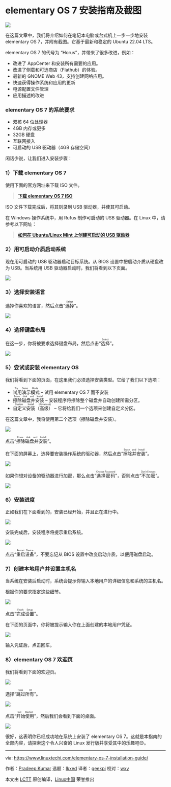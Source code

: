 [#]: subject: "Elementary OS 7 Installation Guide with Screenshots"
[#]: via: "https://www.linuxtechi.com/elementary-os-7-installation-guide/"
[#]: author: "Pradeep Kumar https://www.linuxtechi.com/author/pradeep/"
[#]: collector: "lkxed"
[#]: translator: "geekpi"
[#]: reviewer: "wxy"
[#]: publisher: "wxy"
[#]: url: "https://linux.cn/article-15556-1.html"

elementary OS 7 安装指南及截图
======

![][0]

在这篇文章中，我们将介绍如何在笔记本电脑或台式机上一步一步地安装 elementary OS 7，并附有截图。它基于最新和稳定的 Ubuntu 22.04 LTS。

elementary OS 7 的代号为 “Horus”，并带来了很多改进，例如：

- 改进了 AppCenter 和安装所有需要的应用。
- 改进了侧载和可选商店（Flathub）的体验。
- 最新的 GNOME Web 43，支持创建网络应用。
- 快速获得操作系统和应用的更新
- 电源配置文件管理
- 应用描述的改进

### elementary OS 7 的系统要求

- 双核 64 位处理器
- 4GB 内存或更多
- 32GB 硬盘
- 互联网接入
- 可启动的 USB 驱动器（4GB 存储空间）

闲话少说，让我们进入安装步骤：

### 1）下载 elementary OS 7

使用下面的官方网址来下载 ISO 文件。

> **[下载 elementary OS 7 ISO][1]**

ISO 文件下载完成后，将其刻录到 USB 驱动器，并使其可启动。

在 Windows 操作系统中，用 Rufus 制作可启动的 USB 驱动器。在 Linux 中，请参考以下网址：

> **[如何在 Ubuntu/Linux Mint 上创建可启动的 USB 驱动器][2]**

### 2）用可启动介质启动系统

现在用可启动的 USB 驱动器启动目标系统。从 BIOS 设置中把启动介质从硬盘改为 USB。当系统用 USB 驱动器启动时，我们将看到以下页面。

![][3]

### 3）选择安装语言

选择你喜欢的语言，然后点击“<ruby>选择<rt>Select</rt></ruby>”。

![][4]

### 4）选择键盘布局

在这一步，你将被要求选择键盘布局，然后点击“<ruby>选择<rt>Select</rt></ruby>”。

![][5]

### 5）尝试或安装 elementary OS

我们将看到下面的页面，在这里我们必须选择安装类型。它给了我们以下选项：

- <ruby>试用演示模式<rt>Try Demo Mode</rt></ruby> – 试用 elementary OS 7 而不安装
- <ruby>擦除磁盘并安装<rt>Erase disk and Install</rt></ruby> – 安装程序将擦除整个磁盘并自动创建所需分区。
- <ruby>自定义安装（高级）<rt>Custom Install (Advanced)</rt></ruby> – 它将给我们一个选项来创建自定义分区。

在这篇文章中，我将使用第二个选项（擦除磁盘并安装）。

![][6]

点击“<ruby>擦除磁盘并安装<rt>Erase disk and Install</rt></ruby>”。

在下面的屏幕上，选择要安装操作系统的驱动器，然后点击“<ruby>擦除并安装<rt>Erase and Install</rt></ruby>”。

![][7]

如果你想对设备的驱动器进行加密，那么点击“<ruby>选择密码<rt>Choose Password</rt></ruby>”，否则点击“<ruby>不加密<rt>Don’t Encrypt</rt></ruby>”。

![][8]

### 6）安装进度

正如我们在下面看到的，安装已经开始，并且正在进行中。

![][9]

安装完成后，安装程序将提示重启系统。

![][10]

点击“<ruby>重启设备<rt>Restart Device</rt></ruby>”，不要忘记从 BIOS 设置中改变启动介质，以便用磁盘启动。

### 7）创建本地用户并设置主机名

当系统在安装后启动时，系统会提示你输入本地用户的详细信息和系统的主机名。

根据你的要求指定这些细节。

![][11]

点击“<ruby>完成设置<rt>Finish Setup</rt></ruby>”。

在下面的页面中，你将被提示输入你在上面创建的本地用户凭证。

![][12]

输入凭证后，点击回车。

### 8）elementary OS 7 欢迎页

我们将看到下面的欢迎页。

![][13]

选择“<ruby>跳过所有<rt>Skip All</rt></ruby>”。

![][14]

点击“<ruby>开始使用<rt>Get Started</rt></ruby>”，然后我们会看到下面的桌面。

![][15]

很好，这表明你已经成功地在系统上安装了 elementary OS 7。这就是本指南的全部内容，请探索这个令人兴奋的 Linux 发行版并享受其中的乐趣吧😊。

--------------------------------------------------------------------------------

via: https://www.linuxtechi.com/elementary-os-7-installation-guide/

作者：[Pradeep Kumar][a]
选题：[lkxed][b]
译者：[geekpi](https://github.com/geekpi)
校对：[wxy](https://github.com/wxy)

本文由 [LCTT](https://github.com/LCTT/TranslateProject) 原创编译，[Linux中国](https://linux.cn/) 荣誉推出

[a]: https://www.linuxtechi.com/author/pradeep/
[b]: https://github.com/lkxed
[1]: https://elementary.io/
[2]: https://www.linuxtechi.com/create-bootable-usb-disk-dvd-ubuntu-linux-mint/
[3]: https://www.linuxtechi.com/wp-content/uploads/2023/02/BootScreen-elementaryOS7.png?ezimgfmt=ng:webp/ngcb22
[4]: https://www.linuxtechi.com/wp-content/uploads/2023/02/Keyboard-Layout-ElementaryOS7-Installation.png?ezimgfmt=ng:webp/ngcb22
[5]: https://www.linuxtechi.com/wp-content/uploads/2023/02/Keyboard-Layout-ElementaryOS7-Installation.png?ezimgfmt=ng:webp/ngcb22
[6]: https://www.linuxtechi.com/wp-content/uploads/2023/02/Installation-Type-ElementaryOS7.png?ezimgfmt=ngcb22/notWebP
[7]: https://www.linuxtechi.com/wp-content/uploads/2023/02/Select-Drive-for-elementaryOS7-Installation.png?ezimgfmt=ng:webp/ngcb22
[8]: https://www.linuxtechi.com/wp-content/uploads/2023/02/Encryption-Drive-ElementaryOS7-Installation.png?ezimgfmt=ng:webp/ngcb22
[9]: https://www.linuxtechi.com/wp-content/uploads/2023/02/ElementaryOS7-Installation-Progress.png?ezimgfmt=ng:webp/ngcb22
[10]: https://www.linuxtechi.com/wp-content/uploads/2023/02/Restart-Device-After-elementaryOS7-Installation.png?ezimgfmt=ng:webp/ngcb22
[11]: https://www.linuxtechi.com/wp-content/uploads/2023/02/Create-Local-Account-ElementaryOS7.png?ezimgfmt=ng:webp/ngcb22
[12]: https://www.linuxtechi.com/wp-content/uploads/2023/02/Login-screen-elementaryos7.png?ezimgfmt=ng:webp/ngcb22
[13]: https://www.linuxtechi.com/wp-content/uploads/2023/02/ElementaryOS7-Welcome-Screen.png?ezimgfmt=ng:webp/ngcb22
[14]: https://www.linuxtechi.com/wp-content/uploads/2023/02/Get-Started-ElementaryOS7.png?ezimgfmt=ng:webp/ngcb22
[15]: https://www.linuxtechi.com/wp-content/uploads/2023/02/Desktop-Screen-ElementaryOS7-After-Installation.png
[0]: https://img.linux.net.cn/data/attachment/album/202302/19/143743asfmbfrt7mc1tczb.jpg